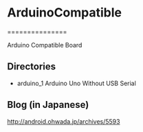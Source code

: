 # ArduinoCompatible
===============

Arduino Compatible Board

## Directories
- arduino_1
Arduino Uno Without USB Serial

## Blog (in Japanese)
http://android.ohwada.jp/archives/5593
